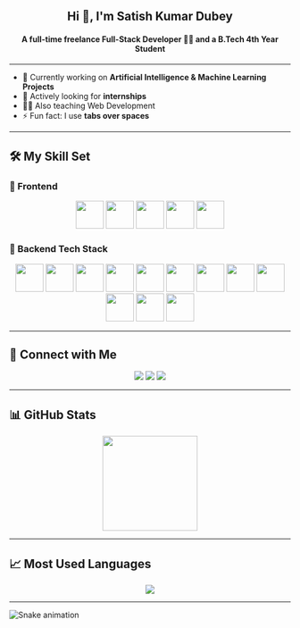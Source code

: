 <h2 align="center">Hi 👋, I'm Satish Kumar Dubey</h2>
<h4 align="center">A full-time freelance Full-Stack Developer 👨‍💻 and a B.Tech 4th Year Student</h4>

---

- 🔭 Currently working on **Artificial Intelligence & Machine Learning Projects**   
- 🌱 Actively looking for **internships**  
- 🧑‍🏫 Also teaching Web Development  
- ⚡ Fun fact: I use **tabs over spaces**

---

## 🛠️ My Skill Set

### 🚀 Frontend
<div align="center">
  <img src="https://profilinator.rishav.dev/skills-assets/html5-original-wordmark.svg" height="50" />
  <img src="https://profilinator.rishav.dev/skills-assets/css3-original-wordmark.svg" height="50" />
  <img src="https://profilinator.rishav.dev/skills-assets/javascript-original.svg" height="50" />
  <img src="https://profilinator.rishav.dev/skills-assets/react-original-wordmark.svg" height="50" />
  <img src="https://profilinator.rishav.dev/skills-assets/bootstrap-plain.svg" height="50" />
</div>

### 🚀 Backend Tech Stack
<div align="center">  
  <img src="https://profilinator.rishav.dev/skills-assets/nodejs-original-wordmark.svg" height="50" />
  <img src="https://profilinator.rishav.dev/skills-assets/php-original.svg" height="50" />
  <img src="https://profilinator.rishav.dev/skills-assets/mysql-original-wordmark.svg" height="50" />
  <img src="https://profilinator.rishav.dev/skills-assets/mongodb-original-wordmark.svg" height="50" />
  <img src="https://profilinator.rishav.dev/skills-assets/python-original.svg" height="50" />
  <img src="https://profilinator.rishav.dev/skills-assets/java-original-wordmark.svg" height="50" />
  <img src="https://profilinator.rishav.dev/skills-assets/keras.png" height="50" />
  <img src="https://profilinator.rishav.dev/skills-assets/opencv-icon.svg" height="50" />
  <img src="https://profilinator.rishav.dev/skills-assets/gnu_bash-icon.svg" height="50" />
  <img src="https://profilinator.rishav.dev/skills-assets/linux-original.svg" height="50" />
  <img src="https://profilinator.rishav.dev/skills-assets/nginx-original.svg" height="50" />
  <img src="https://profilinator.rishav.dev/skills-assets/git-scm-icon.svg" height="50" />
</div>  

---

## 🔗 Connect with Me
<div align="center">
  <a href="https://github.com/Satishdubey007"><img src="https://img.shields.io/badge/github-%2324292e.svg?&style=for-the-badge&logo=github&logoColor=white" /></a>
  <a href="https://www.linkedin.com/in/satish-kumar-dubey-265345320/"><img src="https://img.shields.io/badge/linkedin-%231E77B5.svg?&style=for-the-badge&logo=linkedin&logoColor=white" /></a>
  <a href="https://www.instagram.com/satish_dwivedi__896"><img src="https://img.shields.io/badge/instagram-%23E4405F.svg?&style=for-the-badge&logo=instagram&logoColor=white" /></a>
</div>  

---

## 📊 GitHub Stats
<div align="center">
  <img src="https://github-readme-stats.vercel.app/api?username=Satishdubey007&show_icons=true&theme=radical&hide_border=true" height="170" />
</div>

---

## 📈 Most Used Languages
<div align="center">
  <img src="https://github-readme-stats.vercel.app/api/top-langs/?username=Satishdubey007&layout=compact&theme=radical" />
</div>

---

![Snake animation](https://github.com/Satishdubey007/Satishdubey007/blob/output/github-contribution-grid-snake.svg)
